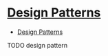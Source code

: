 # [Design Patterns](https://refactoring.guru/design-patterns/catalog)

- [Design Patterns](#design-patterns)


















TODO design pattern